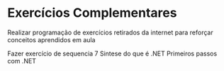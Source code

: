# Exercícios Complementares

Realizar programação de exercícios retirados da internet para reforçar conceitos aprendidos em aula

Fazer exercício de sequencia 7 Sintese do que é .NET Primeiros passos com .NET
